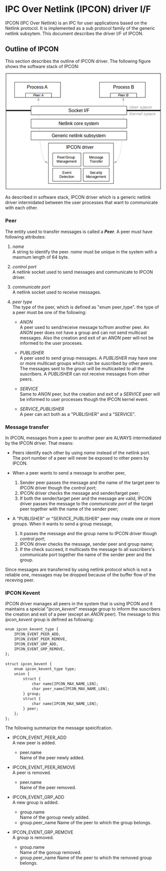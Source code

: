 # IPC Over Netlink (IPCON) driver I/F

IPCON (IPC Over Netlink) is an IPC for user applications based on the Netlink
protocol. It is implemented as a sub protocol family of the generic netlink
subsytem. This document describes the driver I/F of IPCON.

## Outline of IPCON

This section describes the outline of IPCON driver. The following figure shows
the software stack of IPCON:

 
![ipcon_stack](ipcon_stack.png)


As described in software stack, IPCON driver which is a generic netlink driver
intermidated between the user processes that want to communicate with each other.

### Peer
The entity used to transfer messages is called a ***Peer***. A peer must have
following attributes:

1. *name*  
   A string to identify the peer. *name* must be unique in the system with a
   maxmum length of 64 byte.

2. *control port*  
   A netlink socket used to send messages and communicate to IPCON driver.

3. *communicate port*  
   A netlink socket used to receive messages.

4. *peer type*  
   The type of the peer, which is defined as "enum peer_type". the type of a
   peer must be one of the following:  
   * *ANON*  
     A peer used to send/receive message to/from another peer. An *ANON* peer
     does not have a group and can not send multicast messages. Also the
     creation and exit of an *ANON* peer will not be informed to the user
     proceses.

   * *PUBLISHER*  
     A peer used to send group messages. A *PUBLISHER* may have one or more
     multicast groups which can be suscribed by other peers. The messages sent
     to the group will be multicasted to all the suscribers. A *PUBLISHER* can
     not receive messages from other peers.

   * *SERVICE*  
     Same to *ANON* peer, but the creation and exit of a *SERVICE* peer will be
     informed to user processes though the IPCON kernel event.

   * *SERVICE_PUBLISHER*  
     A peer can act both as a "PUBLISHER" and a "SERVICE".

### Message transfer

In IPCON, messages from a peer to another peer are ALWAYS intermediated by the
IPCON driver. That means:

* Peers identify each other by using *name* instead of the netlink port.  
  The port number of a peer will never be exposed to other peers by IPCON.

* When a peer wants to send a message to another peer,  
  1. Sender peer passes the message and the name of the target peer to IPCON
     driver though the *control port*;
  2. IPCON driver checks the message and sender/target peer;
  3. If both the sender/target peer and  the message are valid, IPCON driver
     passes the message to the *communicate port* of the target peer together
     with the name of the sender peer;

* A "PUBLISHER" or "SERVICE_PUBLISHER" peer may create one or more groups. When
  it wants to send a group message,
  1. It passes the message and the group name to IPCON driver though *control
     port*;
  2. IPCON driver checks the message, sender peer and group name;
  3. If the check succeed, it multicasts the message to all suscribers's
     communicate port together the name of the sender peer and the group.

Since messages are transferred by using netlink protocol which is not a reliable
one, messages may be dropped because of the buffer flow of the receving peer.


### IPCON Kevent

IPCON driver manages all peers in the system that is using IPCON and it
maintains a speicial "*ipcon_kevent*" message group to inform the suscribers the
creation and exit of a peer (except an *ANON* peer). The message to this
*ipcon_kevent* group is defined as following:

```
enum ipcon_kevent_type {
	IPCON_EVENT_PEER_ADD,
	IPCON_EVENT_PEER_REMOVE,
	IPCON_EVENT_GRP_ADD,
	IPCON_EVENT_GRP_REMOVE,
};

struct ipcon_kevent {
	enum ipcon_kevent_type type;
	union {
		struct {
			char name[IPCON_MAX_NAME_LEN];
			char peer_name[IPCON_MAX_NAME_LEN];
		} group;
		struct {
			char name[IPCON_MAX_NAME_LEN];
		} peer;
	};
};
```

The following summarize the message speicifcation.

* IPCON_EVENT_PEER_ADD   
  A new peer is added.  
  * peer.name  
    Name of the peer newly added. 


* IPCON_EVENT_PEER_REMOVE  
  A peer is removed.  
  * peer.name  
    Name of the peer removed.


* IPCON_EVENT_GRP_ADD    
  A new group is added.
  * group.name  
    Name of the goroup newly added.
  * group.peer_name
    Name of the peer to which the group belongs.


* IPCON_EVENT_GRP_REMOVE  
  A group is removed.
  * group.name  
    Name of the goroup removed.
  * group.peer_name
    Name of the peer to which the removed group belongs.
